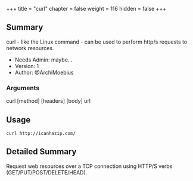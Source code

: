 +++
title = "curl"
chapter = false
weight = 116
hidden = false
+++

## Summary

curl - like the Linux command - can be used to perform http/s requests to network resources.

- Needs Admin: maybe...
- Version: 1
- Author: @ArchiMoebius  

### Arguments

curl [method] [headers] [body] url

## Usage

```
curl http://icanhazip.com/
```

## Detailed Summary

Request web resources over a TCP connection using HTTP/S verbs (GET/PUT/POST/DELETE/HEAD).